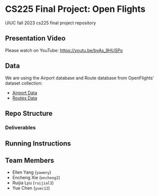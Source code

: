 # CS225 Final Project: Open Flights
UIUC fall 2023 cs225 final project repository


## Presentation Video
Please watch on YouTube: https://youtu.be/bvAs_9HUSPo

## Data
We are using the Airport database and Route database from OpenFlights' dataset collection:
* [Airport Data](https://raw.githubusercontent.com/jpatokal/openflights/master/data/airports.dat)
* [Routes Data](https://raw.githubusercontent.com/jpatokal/openflights/master/data/routes.dat)

## Repo Structure
### Deliverables

## Running Instructions

## Team Members
* Ellen Yang (`yaweny`)
* Encheng Xie (`encheng2`) 
* Ruijia Lyu (`ruijial3`)
* Yue Chen (`yuec12`)
